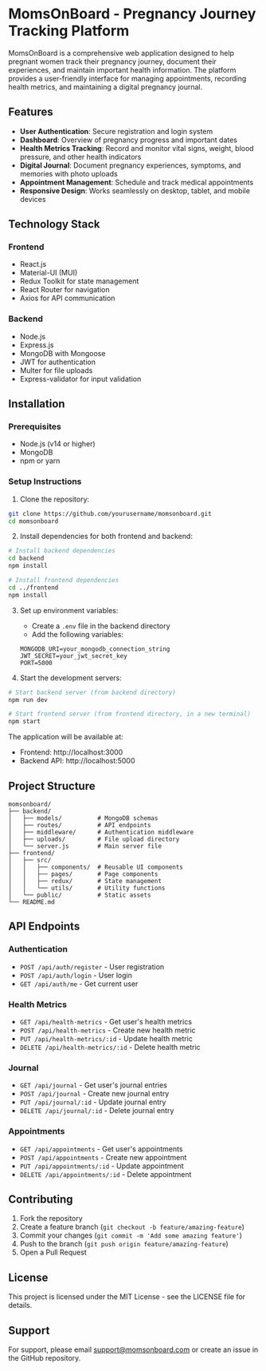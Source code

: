 # MomsOnBoard - Pregnancy Journey Tracking Platform

MomsOnBoard is a comprehensive web application designed to help pregnant women track their pregnancy journey, document their experiences, and maintain important health information. The platform provides a user-friendly interface for managing appointments, recording health metrics, and maintaining a digital pregnancy journal.

## Features

- **User Authentication**: Secure registration and login system
- **Dashboard**: Overview of pregnancy progress and important dates
- **Health Metrics Tracking**: Record and monitor vital signs, weight, blood pressure, and other health indicators
- **Digital Journal**: Document pregnancy experiences, symptoms, and memories with photo uploads
- **Appointment Management**: Schedule and track medical appointments
- **Responsive Design**: Works seamlessly on desktop, tablet, and mobile devices

## Technology Stack

### Frontend
- React.js
- Material-UI (MUI)
- Redux Toolkit for state management
- React Router for navigation
- Axios for API communication

### Backend
- Node.js
- Express.js
- MongoDB with Mongoose
- JWT for authentication
- Multer for file uploads
- Express-validator for input validation

## Installation

### Prerequisites
- Node.js (v14 or higher)
- MongoDB
- npm or yarn

### Setup Instructions

1. Clone the repository:
```bash
git clone https://github.com/yourusername/momsonboard.git
cd momsonboard
```

2. Install dependencies for both frontend and backend:
```bash
# Install backend dependencies
cd backend
npm install

# Install frontend dependencies
cd ../frontend
npm install
```

3. Set up environment variables:
   - Create a `.env` file in the backend directory
   - Add the following variables:
   ```
   MONGODB_URI=your_mongodb_connection_string
   JWT_SECRET=your_jwt_secret_key
   PORT=5000
   ```

4. Start the development servers:
```bash
# Start backend server (from backend directory)
npm run dev

# Start frontend server (from frontend directory, in a new terminal)
npm start
```

The application will be available at:
- Frontend: http://localhost:3000
- Backend API: http://localhost:5000

## Project Structure

```
momsonboard/
├── backend/
│   ├── models/          # MongoDB schemas
│   ├── routes/          # API endpoints
│   ├── middleware/      # Authentication middleware
│   ├── uploads/         # File upload directory
│   └── server.js        # Main server file
├── frontend/
│   ├── src/
│   │   ├── components/  # Reusable UI components
│   │   ├── pages/       # Page components
│   │   ├── redux/       # State management
│   │   └── utils/       # Utility functions
│   └── public/          # Static assets
└── README.md
```

## API Endpoints

### Authentication
- `POST /api/auth/register` - User registration
- `POST /api/auth/login` - User login
- `GET /api/auth/me` - Get current user

### Health Metrics
- `GET /api/health-metrics` - Get user's health metrics
- `POST /api/health-metrics` - Create new health metric
- `PUT /api/health-metrics/:id` - Update health metric
- `DELETE /api/health-metrics/:id` - Delete health metric

### Journal
- `GET /api/journal` - Get user's journal entries
- `POST /api/journal` - Create new journal entry
- `PUT /api/journal/:id` - Update journal entry
- `DELETE /api/journal/:id` - Delete journal entry

### Appointments
- `GET /api/appointments` - Get user's appointments
- `POST /api/appointments` - Create new appointment
- `PUT /api/appointments/:id` - Update appointment
- `DELETE /api/appointments/:id` - Delete appointment

## Contributing

1. Fork the repository
2. Create a feature branch (`git checkout -b feature/amazing-feature`)
3. Commit your changes (`git commit -m 'Add some amazing feature'`)
4. Push to the branch (`git push origin feature/amazing-feature`)
5. Open a Pull Request

## License

This project is licensed under the MIT License - see the LICENSE file for details.

## Support

For support, please email support@momsonboard.com or create an issue in the GitHub repository. 